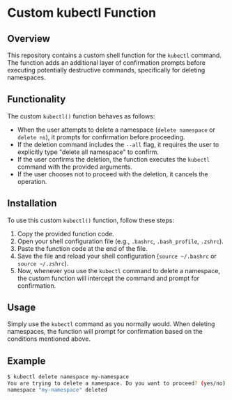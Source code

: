 # Custom kubectl Function

## Overview

This repository contains a custom shell function for the `kubectl` command. The function adds an additional layer of confirmation prompts before executing potentially destructive commands, specifically for deleting namespaces.

## Functionality

The custom `kubectl()` function behaves as follows:

- When the user attempts to delete a namespace (`delete namespace` or `delete ns`), it prompts for confirmation before proceeding.
- If the deletion command includes the `--all` flag, it requires the user to explicitly type "delete all namespace" to confirm.
- If the user confirms the deletion, the function executes the `kubectl` command with the provided arguments.
- If the user chooses not to proceed with the deletion, it cancels the operation.

## Installation

To use this custom `kubectl()` function, follow these steps:

1. Copy the provided function code.
2. Open your shell configuration file (e.g., `.bashrc`, `.bash_profile`, `.zshrc`).
3. Paste the function code at the end of the file.
4. Save the file and reload your shell configuration (`source ~/.bashrc` or `source ~/.zshrc`).
5. Now, whenever you use the `kubectl` command to delete a namespace, the custom function will intercept the command and prompt for confirmation.

## Usage

Simply use the `kubectl` command as you normally would. When deleting namespaces, the function will prompt for confirmation based on the conditions mentioned above.

## Example

```bash
$ kubectl delete namespace my-namespace
You are trying to delete a namespace. Do you want to proceed? (yes/no): yes
namespace "my-namespace" deleted

